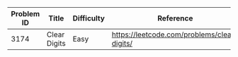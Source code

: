 | Problem ID | Title | Difficulty | Reference
| --- | --- | --- | ---
| 3174 | Clear Digits | Easy | https://leetcode.com/problems/clear-digits/
